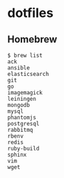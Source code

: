 # dotfiles

## Homebrew

    $ brew list
    ack
    ansible
    elasticsearch
    git
    go
    imagemagick
    leiningen
    mongodb
    mysql
    phantomjs
    postgresql
    rabbitmq
    rbenv
    redis
    ruby-build
    sphinx
    vim
    wget 
